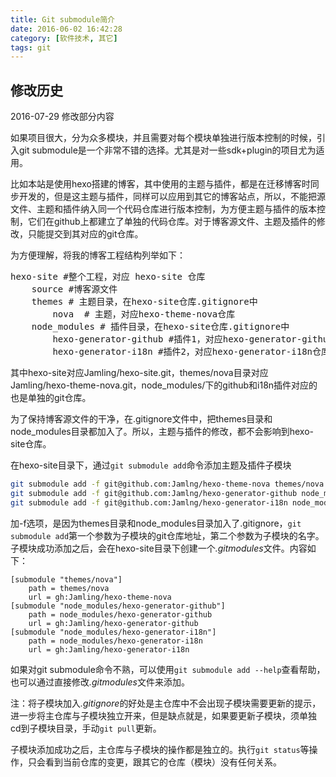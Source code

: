 ```yaml
---
title: Git submodule简介
date: 2016-06-02 16:42:28
category: [软件技术, 其它]
tags: git
---
```

## 修改历史
2016-07-29 修改部分内容

如果项目很大，分为众多模块，并且需要对每个模块单独进行版本控制的时候，引入git submodule是一个非常不错的选择。尤其是对一些sdk+plugin的项目尤为适用。

<!-- more -->

比如本站是使用hexo搭建的博客，其中使用的主题与插件，都是在迁移博客时同步开发的，但是这主题与插件，同样可以应用到其它的博客站点，所以，不能把源文件、主题和插件纳入同一个代码仓库进行版本控制，为方便主题与插件的版本控制，它们在github上都建立了单独的代码仓库。对于博客源文件、主题及插件的修改，只能提交到其对应的git仓库。

为方便理解，将我的博客工程结构列举如下：
<pre>
hexo-site #整个工程，对应 hexo-site 仓库
    source #博客源文件
    themes # 主题目录，在hexo-site仓库.gitignore中
        nova  # 主题，对应hexo-theme-nova仓库
    node_modules # 插件目录，在hexo-site仓库.gitignore中
        hexo-generator-github #插件1，对应hexo-generator-github仓库
        hexo-generator-i18n #插件2，对应hexo-generator-i18n仓库
</pre>

其中hexo-site对应Jamling/hexo-site.git，themes/nova目录对应Jamling/hexo-theme-nova.git，node_modules/下的github和i18n插件对应的也是单独的git仓库。

为了保持博客源文件的干净，在.gitignore文件中，把themes目录和node_modules目录都加入了。所以，主题与插件的修改，都不会影响到hexo-site仓库。

在hexo-site目录下，通过`git submodule add`命令添加主题及插件子模块

```bash
git submodule add -f git@github.com:Jamlng/hexo-theme-nova themes/nova
git submodule add -f git@github.com:Jamlng/hexo-generator-github node_modules/hexo-generator-github
git submodule add -f git@github.com:Jamlng/hexo-generator-i18n node_modules/hexo-generator-i18n
```

加-f选项，是因为themes目录和node_modules目录加入了.gitignore，`git submodule add`第一个参数为子模块的git仓库地址，第二个参数为子模块的名字。子模块成功添加之后，会在hexo-site目录下创建一个<var>.gitmodules</var>文件。内容如下：

```
[submodule "themes/nova"]
	path = themes/nova
	url = gh:Jamling/hexo-theme-nova
[submodule "node_modules/hexo-generator-github"]
	path = node_modules/hexo-generator-github
	url = gh:Jamling/hexo-generator-github
[submodule "node_modules/hexo-generator-i18n"]
	path = node_modules/hexo-generator-i18n
	url = gh:Jamling/hexo-generator-i18n
```

如果对git submodule命令不熟，可以使用`git submodule add --help`查看帮助，也可以通过直接修改<var>.gitmodules</var>文件来添加。

注：将子模块加入<var>.gitignore</var>的好处是主仓库中不会出现子模块需要更新的提示，进一步将主仓库与子模块独立开来，但是缺点就是，如果要更新子模块，须单独cd到子模块目录，手动`git pull`更新。

子模块添加成功之后，主仓库与子模块的操作都是独立的。执行`git status`等操作，只会看到当前仓库的变更，跟其它的仓库（模块）没有任何关系。


